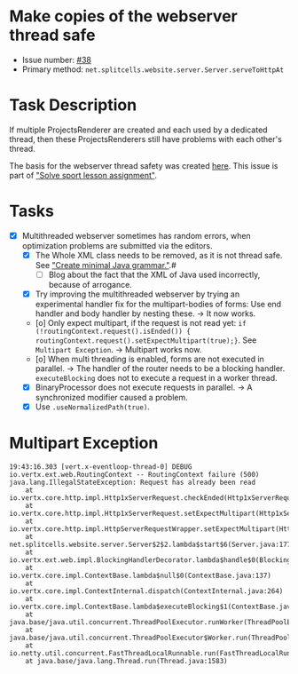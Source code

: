 # Make copies of the webserver thread safe
* Issue number: [\#38](https://codeberg.org/splitcells-net/net.splitcells.network.community/issues/38)
* Primary method: `net.splitcells.website.server.Server.serveToHttpAt`
# Task Description
If multiple ProjectsRenderer are created and each used by a dedicated thread,
then these ProjectsRenderers still have problems with each other's thread.

The basis for the webserver thread safety was created [here](../projects/2024-08-22-sigma-grind-of-24th-of-august-2024.md).
This issue is part of ["Solve sport lesson assignment"](2021-03-07-solve-sport-lesson-assignment.md).
# Tasks
* [x] Multithreaded webserver sometimes has random errors, when optimization problems are submitted via the editors.
    * [x] The Whole XML class needs to be removed, as it is not thread safe.
      See ["Create minimal Java grammar."](../compatibility-portability-and-adaptability/2021-03-08-create-minimal-java-grammar.md).#
        * [ ] Blog about the fact that the XML of Java used incorrectly, because of arrogance.
    * [x] Try improving the multithreaded webserver by trying an experimental handler fix for the multipart-bodies of forms:
      Use end handler and body handler by nesting these. -> It now works.
    * [o] Only expect multipart, if the request is not read yet: `if (!routingContext.request().isEnded()) { routingContext.request().setExpectMultipart(true);}`.
      See `Multipart Exception`. -> Multipart works now.
    * [o] When multi threading is enabled, forms are not executed in parallel. -> The handler of the router needs to be a blocking handler.
      `executeBlocking` does not to execute a request in a worker thread.
    * [x] BinaryProcessor does not execute requests in parallel. -> A synchronized modifier caused a problem.
    * [x] Use `.useNormalizedPath(true)`.
# Multipart Exception
````
19:43:16.303 [vert.x-eventloop-thread-0] DEBUG io.vertx.ext.web.RoutingContext -- RoutingContext failure (500)
java.lang.IllegalStateException: Request has already been read
	at io.vertx.core.http.impl.Http1xServerRequest.checkEnded(Http1xServerRequest.java:671)
	at io.vertx.core.http.impl.Http1xServerRequest.setExpectMultipart(Http1xServerRequest.java:477)
	at io.vertx.core.http.impl.HttpServerRequestWrapper.setExpectMultipart(HttpServerRequestWrapper.java:254)
	at net.splitcells.website.server.Server$2$2.lambda$start$6(Server.java:177)
	at io.vertx.ext.web.impl.BlockingHandlerDecorator.lambda$handle$0(BlockingHandlerDecorator.java:48)
	at io.vertx.core.impl.ContextBase.lambda$null$0(ContextBase.java:137)
	at io.vertx.core.impl.ContextInternal.dispatch(ContextInternal.java:264)
	at io.vertx.core.impl.ContextBase.lambda$executeBlocking$1(ContextBase.java:135)
	at java.base/java.util.concurrent.ThreadPoolExecutor.runWorker(ThreadPoolExecutor.java:1144)
	at java.base/java.util.concurrent.ThreadPoolExecutor$Worker.run(ThreadPoolExecutor.java:642)
	at io.netty.util.concurrent.FastThreadLocalRunnable.run(FastThreadLocalRunnable.java:30)
	at java.base/java.lang.Thread.run(Thread.java:1583)
````